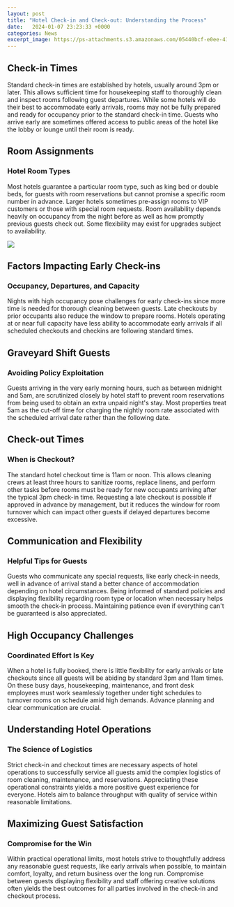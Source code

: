 ```yaml
---
layout: post
title: "Hotel Check-in and Check-out: Understanding the Process"
date:   2024-01-07 23:23:33 +0000
categories: News
excerpt_image: https://ps-attachments.s3.amazonaws.com/05440bcf-e0ee-41cb-bdaf-38db09e52c30/lk7HDc3Advnh2tSyFr9Cpg.png
---
```

## Check-in Times 

Standard check-in times are established by hotels, usually around 3pm or later. This allows sufficient time for housekeeping staff to thoroughly clean and inspect rooms following guest departures. While some hotels will do their best to accommodate early arrivals, rooms may not be fully prepared and ready for occupancy prior to the standard check-in time. Guests who arrive early are sometimes offered access to public areas of the hotel like the lobby or lounge until their room is ready.

## Room Assignments

### Hotel Room Types
Most hotels guarantee a particular room type, such as king bed or double beds, for guests with room reservations but cannot promise a specific room number in advance. Larger hotels sometimes pre-assign rooms to VIP customers or those with special room requests. Room availability depends heavily on occupancy from the night before as well as how promptly previous guests check out. Some flexibility may exist for upgrades subject to availability. 


![](https://ps-attachments.s3.amazonaws.com/05440bcf-e0ee-41cb-bdaf-38db09e52c30/lk7HDc3Advnh2tSyFr9Cpg.png)
## Factors Impacting Early Check-ins

### Occupancy, Departures, and Capacity
Nights with high occupancy pose challenges for early check-ins since more time is needed for thorough cleaning between guests. Late checkouts by prior occupants also reduce the window to prepare rooms. Hotels operating at or near full capacity have less ability to accommodate early arrivals if all scheduled checkouts and checkins are following standard times.

## Graveyard Shift Guests

### Avoiding Policy Exploitation  
Guests arriving in the very early morning hours, such as between midnight and 5am, are scrutinized closely by hotel staff to prevent room reservations from being used to obtain an extra unpaid night's stay. Most properties treat 5am as the cut-off time for charging the nightly room rate associated with the scheduled arrival date rather than the following date.

## Check-out Times  

### When is Checkout?
The standard hotel checkout time is 11am or noon. This allows cleaning crews at least three hours to sanitize rooms, replace linens, and perform other tasks before rooms must be ready for new occupants arriving after the typical 3pm check-in time. Requesting a late checkout is possible if approved in advance by management, but it reduces the window for room turnover which can impact other guests if delayed departures become excessive. 

## Communication and Flexibility

### Helpful Tips for Guests  
Guests who communicate any special requests, like early check-in needs, well in advance of arrival stand a better chance of accommodation depending on hotel circumstances. Being informed of standard policies and displaying flexibility regarding room type or location when necessary helps smooth the check-in process. Maintaining patience even if everything can't be guaranteed is also appreciated.

## High Occupancy Challenges

### Coordinated Effort Is Key
When a hotel is fully booked, there is little flexibility for early arrivals or late checkouts since all guests will be abiding by standard 3pm and 11am times. On these busy days, housekeeping, maintenance, and front desk employees must work seamlessly together under tight schedules to turnover rooms on schedule amid high demands. Advance planning and clear communication are crucial. 

## Understanding Hotel Operations

### The Science of Logistics
Strict check-in and checkout times are necessary aspects of hotel operations to successfully service all guests amid the complex logistics of room cleaning, maintenance, and reservations. Appreciating these operational constraints yields a more positive guest experience for everyone. Hotels aim to balance throughput with quality of service within reasonable limitations.

## Maximizing Guest Satisfaction  

### Compromise for the Win
Within practical operational limits, most hotels strive to thoughtfully address any reasonable guest requests, like early arrivals when possible, to maintain comfort, loyalty, and return business over the long run. Compromise between guests displaying flexibility and staff offering creative solutions often yields the best outcomes for all parties involved in the check-in and checkout process.